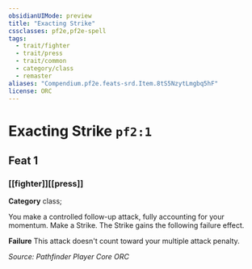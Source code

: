```yaml
---
obsidianUIMode: preview
title: "Exacting Strike"
cssclasses: pf2e,pf2e-spell
tags:
  - trait/fighter
  - trait/press
  - trait/common
  - category/class
  - remaster
aliases: "Compendium.pf2e.feats-srd.Item.8tS5NzytLmgbq5hF"
license: ORC
---
```

# Exacting Strike `pf2:1`
## Feat 1
### [[fighter]][[press]]

**Category** class; 




You make a controlled follow-up attack, fully accounting for your momentum. Make a Strike. The Strike gains the following failure effect.

**Failure** This attack doesn't count toward your multiple attack penalty.

*Source: Pathfinder Player Core*
*ORC*